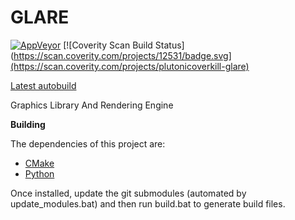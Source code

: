 # GLARE
[![AppVeyor](https://ci.appveyor.com/api/projects/status/3bu10drfllhwx89q/branch/master?svg=true)](https://ci.appveyor.com/project/PlutonicOverkill/glare/branch/master)
[![Coverity Scan Build Status](https://scan.coverity.com/projects/12531/badge.svg](https://scan.coverity.com/projects/plutonicoverkill-glare)

[Latest autobuild](https://ci.appveyor.com/api/projects/PlutonicOverkill/glare/artifacts/build64/bin/Glare.zip?branch=master&job=Configuration%3A+Release)

Graphics Library And Rendering Engine

**Building**

The dependencies of this project are:

 * [CMake](https://cmake.org/)
 * [Python](https://www.python.org/)

Once installed, update the git submodules (automated by
update_modules.bat) and then run build.bat to generate build files.
